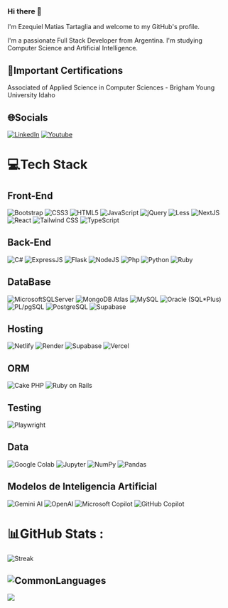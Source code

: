 ### Hi there 👋 

I'm Ezequiel Matias Tartaglia and welcome to my GitHub's profile.

I'm a passionate Full Stack Developer from Argentina. I'm studying Computer Science and Artificial Intelligence.

## 📜Important Certifications

Associated of Applied Science in Computer Sciences - Brigham Young University Idaho

## 🌐Socials
[![LinkedIn](https://img.shields.io/badge/LinkedIn-%230077B5.svg?logo=linkedin&logoColor=white)](https://www.linkedin.com/in/ezequieltartaglia/)
[![Youtube](https://img.shields.io/badge/Youtube-%23E34F26.svg?logo=youtube&logoColor=white)](https://www.youtube.com/@ez-tech)

# 💻Tech Stack

## Front-End

![Bootstrap](https://img.shields.io/badge/Bootstrap-%23563D7C?logo=Bootstrap&logoColor=white) ![CSS3](https://img.shields.io/badge/Css3-%231572B6?logo=Css3&logoColor=white) ![HTML5](https://img.shields.io/badge/Html5-%23E34F26?logo=Html5&logoColor=white) ![JavaScript](https://img.shields.io/badge/Javascript-%23323330?logo=Javascript&logoColor=%23F7DF1E) ![jQuery](https://img.shields.io/badge/JQuery-%230769AD?logo=JQuery&logoColor=white) ![Less](https://img.shields.io/badge/Less-%23E34F26?logo=Less&logoColor=white) ![NextJS](https://img.shields.io/badge/Next.js-%2320232a?logo=Next.js&logoColor=white) ![React](https://img.shields.io/badge/React-%2320232a?logo=React&logoColor=%2361DAFB) ![Tailwind CSS](https://img.shields.io/badge/-Tailwind%20CSS-38B2AC?logo=tailwind-css&logoColor=white) ![TypeScript](https://img.shields.io/badge/Typescript-%23323330?logo=Typescript&logoColor=#007ACC)

## Back-End

![C#](https://img.shields.io/badge/CSharp-%2300f?logo=CSharp&logoColor=white) ![ExpressJS](https://img.shields.io/badge/Express.js-%2320232a?logo=express&logoColor=6DA55F) ![Flask](https://img.shields.io/badge/Flask-6DA55F?logo=flask&logoColor=black) ![NodeJS](https://img.shields.io/badge/Node.js-6DA55F?logo=Node.js&logoColor=white) ![Php](https://img.shields.io/badge/Php-%23563D7C?logo=php&logoColor=white) ![Python](https://img.shields.io/badge/Python-3670A0?logo=Python&logoColor=ffdd54) ![Ruby](https://img.shields.io/badge/Ruby-%23CC0000?logo=Ruby&logoColor=white)

## DataBase

![MicrosoftSQLServer](https://img.shields.io/badge/Microsoft%20SQL%20Server-grey?logo=Microsoft%20SQL%20Server&logoColor=white) ![MongoDB Atlas](https://img.shields.io/badge/MongoDB%20Atlas-%2305A246?logo=MongoDB&logoColor=white) ![MySQL](https://img.shields.io/badge/Mysql-%2300f?logo=Mysql&logoColor=white) ![Oracle (SQL*Plus)](https://img.shields.io/badge/Oracle(SQL*Plus)-grey?logo=Oracle&logoColor=red) ![PL/pgSQL](https://img.shields.io/badge/PL/pgSQL-%230769AD?logo=PostgreSQL&logoColor=white) ![PostgreSQL](https://img.shields.io/badge/PostgreSQL-%230769AD?logo=PostgreSQL&logoColor=white) ![Supabase](https://img.shields.io/badge/Supabase-%2320232a?logo=supabase&logoColor=6DA55F)

## Hosting

![Netlify](https://img.shields.io/badge/Netlify-%2300C7B7?logo=netlify&logoColor=white) ![Render](https://img.shields.io/badge/Render-%2300B9F1?logo=Render&logoColor=white) ![Supabase](https://img.shields.io/badge/Supabase-%2320232a?logo=supabase&logoColor=6DA55F) ![Vercel](https://img.shields.io/badge/Vercel-%2320232a?logo=vercel&logoColor=white)

## ORM

![Cake PHP](https://img.shields.io/badge/Cake%20PHP-%23563D7C?logo=cakephp&logoColor=white) ![Ruby on Rails](https://img.shields.io/badge/Ruby%20on%20Rails-%23CC0000?logo=Ruby-on-Rails&logoColor=white)

## Testing

![Playwright](https://img.shields.io/badge/Playwright-%231e1e1e?logo=playwright&logoColor=white)

## Data

![Google Colab](https://img.shields.io/badge/Google%20Colab-%23323330?logo=Google%20Colab&logoColor=%23E34F26) ![Jupyter](https://img.shields.io/badge/Jupyter-%23323330?logo=Jupyter&logoColor=%23E34F26) ![NumPy](https://img.shields.io/badge/Numpy-%23013243?logo=Numpy&logoColor=white) ![Pandas](https://img.shields.io/badge/Pandas-%23150458?logo=Pandas&logoColor=white)

## Modelos de Inteligencia Artificial

![Gemini AI](https://img.shields.io/badge/Gemini%20AI-%2320232a?logo=google&logoColor=white) ![OpenAI](https://img.shields.io/badge/OpenAI-%2320232a?logo=openai&logoColor=6DA55F) ![Microsoft Copilot](https://img.shields.io/badge/Microsoft%20Copilot-%2320232a?logo=microsoft&logoColor=white)
 ![GitHub Copilot](https://img.shields.io/badge/GitHub%20Copilot-%2320232a?logo=githubcopilot&logoColor=white)



# 📊GitHub Stats :
![Streak](https://github-readme-streak-stats.herokuapp.com/?user=EzequielTartaglia&theme=radical&hide_border=false)

![CommonLanguages](https://github-readme-stats.vercel.app/api/top-langs/?username=EzequielTartaglia&theme=radical&hide_border=false&include_all_commits=true&count_private=true&layout=compact)
---
[![](https://visitcount.itsvg.in/api?id=EzequielTartaglia&icon=0&color=0)](https://visitcount.itsvg.in)
